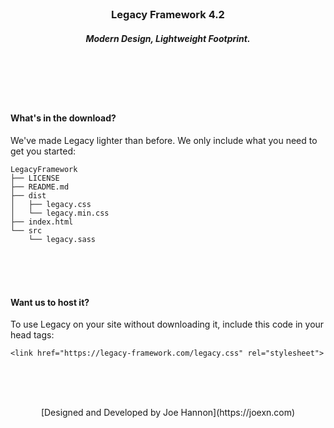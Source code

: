 <br><br><br>

<h3 align="center">Legacy Framework 4.2</h1>
<h5 align="center">Modern Design, Lightweight Footprint.</h3>

<br><br><br><br>

#### What's in the download?

We've made Legacy lighter than before. We only include what you need to get you started:

```
LegacyFramework
├── LICENSE
├── README.md
├── dist
│   ├── legacy.css
│   └── legacy.min.css
├── index.html
└── src
    └── legacy.sass
```

<br><br><br>


#### Want us to host it?

To use Legacy on your site without downloading it, include this code in your head tags:

    <link href="https://legacy-framework.com/legacy.css" rel="stylesheet">

<br><br><br>


<center>[Designed and Developed by Joe Hannon](https://joexn.com)</center>
